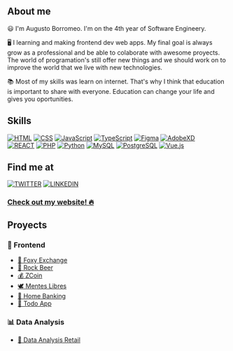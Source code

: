 
<!--
**augustobor/augustobor** is a ✨ _special_ ✨ repository because its `README.md` (this file) appears on your GitHub profile.

Here are some ideas to get you started:

- 🔭 I’m currently working on ...
- 🌱 I’m currently learning ...
- 👯 I’m looking to collaborate on ...
- 🤔 I’m looking for help with ...
- 💬 Ask me about ...
- 📫 How to reach me: ...
- 😄 Pronouns: ...
- ⚡ Fun fact: ...
-->

## About me

😃 I'm Augusto Borromeo. I'm on the 4th year of Software Engineery.

🖥️ I learning and making frontend dev web apps. My final goal is always grow as a professional and be able to colaborate with awesome proyects. The world of programation's still offer new things and we should work on to improve the world that we live with new technologies.

📚 Most of my skills was learn on internet. That's why I think that education is important to share with everyone. Education can change your life and gives you oportunities.


## Skills

[![HTML](https://img.shields.io/badge/html-E34C26?style=for-the-badge&logo=html5&logoColor=F06529&labelColor=000000)]()
[![CSS](https://img.shields.io/badge/css-66D3FA?style=for-the-badge&logo=css3&logoColor=3C99DC&labelColor=D5F3FE)]()
[![JavaScript](https://img.shields.io/badge/JavaScript-F0DB4F?style=for-the-badge&logo=javascript&logoColor=F7DF1E&labelColor=323330)]()
[![TypeScript](https://img.shields.io/badge/TypeScript-007ACC?style=for-the-badge&logo=typescript&logoColor=007ACC&labelColor=FAFAFA)]()
[![Figma](https://img.shields.io/badge/figma-CB3234?style=for-the-badge&logo=figma&logoColor=CB3234&labelColor=101010)]() 
[![AdobeXD](https://img.shields.io/badge/adobeXD-2E001F?style=for-the-badge&logo=adobeXD&logoColor=2E001F&labelColor=FF26BE)]() 
</br>
[![REACT](https://img.shields.io/badge/react.js-61DBFB?style=for-the-badge&logo=react&logoColor=61DBFB&labelColor=1c1c1c)]()
[![PHP](https://img.shields.io/badge/php-474A8A?style=for-the-badge&logo=php&logoColor=787CB5&labelColor=000000)]()
[![Python](https://img.shields.io/badge/python-0A497B?style=for-the-badge&logo=python&logoColor=FFD43A&labelColor=326897)]()
[![MySQL](https://img.shields.io/badge/MySQL-00758F?style=for-the-badge&logo=mysql&logoColor=F29111&labelColor=323330)]()
[![PostgreSQL](https://img.shields.io/badge/PostgreSQL-101010?style=for-the-badge&logo=postgresql&logoColor=FAFAFA&labelColor=2F6190)]()
[![Vue.js](https://img.shields.io/badge/vue.js-101010?style=for-the-badge&logo=vue.js&logoColor=35495E&labelColor=42B883)]()
<br/>

## Find me at

[![TWITTER](https://img.shields.io/badge/@augusdeveloper-00ACEE?style=for-the-badge&logo=twitter&logoColor=00ACEE&labelColor=101010)]()
[![LINKEDIN](https://img.shields.io/badge/Augusto%20Borromeo-0E76A8?style=for-the-badge&logo=linkedin&logoColor=0E76A8&labelColor=101010)]()

### <a href="https://www.augusdev.com/" target="blank">Check out my website! 🔥</a>

## Proyects

### 🎨 Frontend
- <a href="https://github.com/augustobor/Foxy-Exchange">🦊 Foxy Exchange</a>
- <a href="https://github.com/augustobor/RockBeer">🍺 Rock Beer</a>
- <a href="https://github.com/augustobor/ZCoin">💰 ZCoin</a>
- <a href="https://github.com/augustobor/menteslibres">🕊 Mentes Libres</a>
- <a href="https://github.com/augustobor/homeBanking.php">🏦 Home Banking</a>
- <a href="https://github.com/augustobor/todo-app">📝 Todo App</a>

### 📊 Data Analysis
- <a href="https://github.com/augustobor/datanalysis-retail">🛒 Data Analysis Retail</a>

